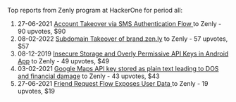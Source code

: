 Top reports from Zenly program at HackerOne for period all:

1. 27-06-2021 [Account Takeover via SMS Authentication Flow ](https://hackerone.com/reports/1245762) to Zenly - 90 upvotes, $90
2. 08-02-2022 [Subdomain Takeover of brand.zen.ly](https://hackerone.com/reports/1474784) to Zenly - 57 upvotes, $57
3. 08-12-2019 [Insecure Storage and Overly Permissive  API Keys in Android App](https://hackerone.com/reports/753868) to Zenly - 49 upvotes, $49
4. 03-02-2021 [Google  Maps API key stored as plain text leading to DOS and financial damage](https://hackerone.com/reports/1093667) to Zenly - 43 upvotes, $43
5. 27-06-2021 [Friend Request Flow Exposes User Data ](https://hackerone.com/reports/1245741) to Zenly - 19 upvotes, $19

